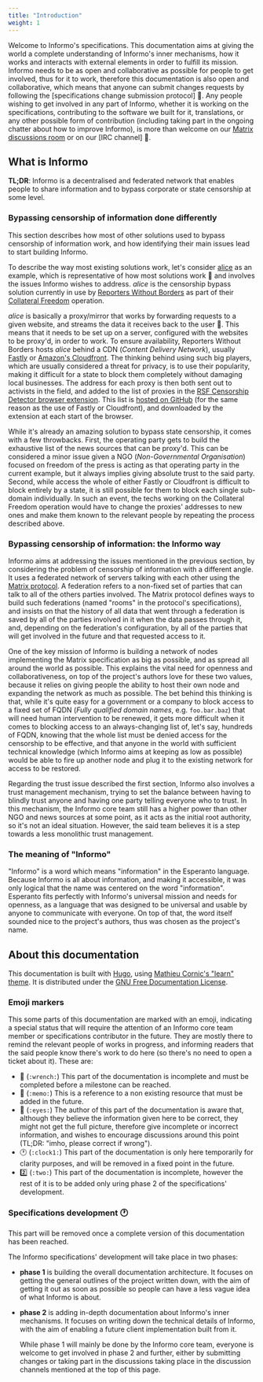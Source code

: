 ```yaml
---
title: "Introduction"
weight: 1
---
```


Welcome to Informo's specifications. This documentation aims at giving the world a complete understanding of Informo's inner mechanisms, how it works and interacts with external elements in order to fulfill its mission. Informo needs to be as open and collaborative as possible for people to get involved, thus for it to work, therefore this documentation is also open and collaborative, which means that anyone can submit changes requests by following the [specifications change submission protocol] 📝. Any people wishing to get involved in any part of Informo, whether it is working on the specifications, contributing to the software we built for it, translations, or any other possible form of contribution (including taking part in the ongoing chatter about how to improve Informo), is more than welcome on our [Matrix discussions room](https://matrix.to/#/!LppXGlMuWgaYNuljUr:weu.informo.network) or on our [IRC channel] 📝.

## What is Informo

**TL;DR**: Informo is a decentralised and federated network that enables people to share information and to bypass corporate or state censorship at some level.

### Bypassing censorship of information done differently

This section describes how most of other solutions used to bypass censorship of information work, and how identifying their main issues lead to start building Informo.

To describe the way most existing solutions work, let's consider [alice](https://github.com/NInfolab/alice) as an example, which is representative of how most solutions work 👀 and involves the issues Informo wishes to address. *alice* is the censorship bypass solution currently in use by [Reporters Without Borders](https://rsf.org/en/) as part of their [Collateral Freedom](https://rsf.org/en/collateral-freedom) operation.

*alice* is basically a proxy/mirror that works by forwarding requests to a given website, and streams the data it receives back to the user 👀. This means that it needs to be set up on a server, configured with the websites to be proxy'd, in order to work. To ensure availability, Reporters Without Borders hosts *alice* behind a CDN (*Content Delivery Network*), usually [Fastly](https://www.fastly.com/) or [Amazon's Cloudfront](https://aws.amazon.com/fr/cloudfront/). The thinking behind using such big players, which are usually considered a threat for privacy, is to use their popularity, making it difficult for a state to block them completely without damaging local businesses. The address for each proxy is then both sent out to activists in the field, and added to the list of proxies in the [RSF Censorship Detector browser extension](https://addons.mozilla.org/en-US/firefox/addon/rsf-censorship-detector/). This list is [hosted on GitHub](https://github.com/RSF-RWB/collateralfreedom/blob/master/sites.json) (for the same reason as the use of Fastly or Cloudfront), and downloaded by the extension at each start of the browser.

While it's already an amazing solution to bypass state censorship, it comes with a few throwbacks. First, the operating party gets to build the exhaustive list of the news sources that can be proxy'd. This can be considered a minor issue given a NGO (*Non-Governmental Organisation*) focused on freedom of the press is acting as that operating party in the current example, but it always implies giving absolute trust to the said party. Second, while access the whole of either Fastly or Cloudfront is difficult to block entirely by a state, it is still possible for them to block each single sub-domain individually. In such an event, the techs working on the Collateral Freedom operation would have to change the proxies' addresses to new ones and make them known to the relevant people by repeating the process described above.

### Bypassing censorship of information: the Informo way

Informo aims at addressing the issues mentioned in the previous section, by considering the problem of censorship of information with a different angle. It uses a federated network of servers talking with each other using the [Matrix protocol](https://matrix.org/). A federation refers to a non-fixed set of parties that can talk to all of the others parties involved. The Matrix protocol defines ways to build such federations (named "rooms" in the protocol's specifications), and insists on that the history of all data that went through a federation is saved by all of the parties involved in it when the data passes through it, and, depending on the federation's configuration, by all of the parties that will get involved in the future and that requested access to it.

One of the key mission of Informo is building a network of nodes implementing the Matrix specification as big as possible, and as spread all around the world as possible. This explains the vital need for openness and collaborativeness, on top of the project's authors love for these two values, because it relies on giving people the ability to host their own node and expanding the network as much as possible. The bet behind this thinking is that, while it's quite easy for a government or a company to block access to a fixed set of FQDN (*Fully qualified domain names*, e.g. `foo.bar.baz`) that will need human intervention to be renewed, it gets more difficult when it comes to blocking access to an always-changing list of, let's say, hundreds of FQDN, knowing that the whole list must be denied access for the censorship to be effective, and that anyone in the world with sufficient technical knowledge (which Informo aims at keeping as low as possible) would be able to fire up another node and plug it to the existing network for access to be restored.

Regarding the trust issue described the first section, Informo also involves a trust management mechanism, trying to set the balance between having to blindly trust anyone and having one party telling everyone who to trust. In this mechanism, the Informo core team still has a higher power than other NGO and news sources at some point, as it acts as the initial root authority, so it's not an ideal situation. However, the said team believes it is a step towards a less monolithic trust management.

### The meaning of "Informo"

"Informo" is a word which means "information" in the Esperanto language. Because Informo is all about information, and making it accessible, it was only logical that the name was centered on the word "information". Esperanto fits perfectly with Informo's universal mission and needs for openness, as a language that was designed to be universal and usable by anyone to communicate with everyone. On top of that, the word itself sounded nice to the project's authors, thus was chosen as the project's name.

## About this documentation

This documentation is built with [Hugo](https://gohugo.io/), using [Mathieu Cornic's "learn" theme](https://github.com/matcornic/hugo-theme-learn). It is distributed under the [GNU Free Documentation License](https://www.gnu.org/licenses/fdl-1.3.html).

### Emoji markers

This some parts of this documentation are marked with an emoji, indicating a special status that will require the attention of an Informo core team member or specifications contributor in the future. They are mostly there to remind the relevant people of works in progress, and informing readers that the said people know there's work to do here (so there's no need to open a ticket about it). These are:

* 🔧 (`:wrench:`) This part of the documentation is incomplete and must be completed before a milestone can be reached.
* 📝 (`:memo:`) This is a reference to a non existing resource that must be added in the future.
* 👀 (`:eyes:`) The author of this part of the documentation is aware that, although they believe the information given here to be correct, they might not get the full picture, therefore give incomplete or incorrect information, and wishes to encourage discussions around this point (TL;DR: "imho, please correct if wrong").
* 🕐 (`:clock1:`) This part of the documentation is only here temporarily for clarity purposes, and will be removed in a fixed point in the future.
* 2️⃣ (`:two:`) This part of the documentation is incomplete, however the rest of it is to be added only uring phase 2 of the specifications' development.

### Specifications development 🕐

This part will be removed once a complete version of this documentation has been reached.

The Informo specifications' development will take place in two phases:

* **phase 1** is building the overall documentation architecture. It focuses on getting the general outlines of the project written down, with the aim of getting it out as soon as possible so people can have a less vague idea of what Informo is about.
* **phase 2** is adding in-depth documentation about Informo's inner mechanisms. It focuses on writing down the technical details of Informo, with the aim of enabling a future client implementation built from it.

  While phase 1 will mainly be done by the Informo core team, everyone is welcome to get involved in phase 2 and further, either by submitting changes or taking part in the discussions taking place in the discussion channels mentioned at the top of this page.
